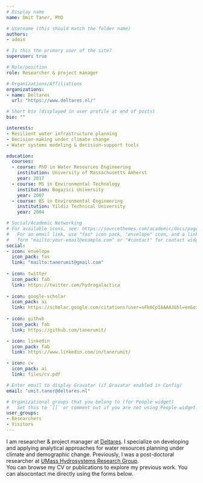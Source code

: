 ```yaml
---
# Display name
name: Ümit Taner, PhD

# Username (this should match the folder name)
authors:
- admin

# Is this the primary user of the site?
superuser: true

# Role/position
role: Researcher & project manager

# Organizations/Affiliations
organizations:
- name: Deltares
  url: "https://www.deltares.nl/"

# Short bio (displayed in user profile at end of posts)
bio: ""

interests:
- Resilient water infrastructure planning
- Decision-making under climate change
- Water systems modeling & decision-support tools

education:
  courses:
  - course: PhD in Water Resources Engineering
    institution: University of Massachusetts Amherst
    year: 2017
  - course: MS in Environmental Technology
    institution: Bogazici University
    year: 2007
  - course: BS in Environmental Engineering
    institution: Yildiz Technical University
    year: 2004

# Social/Academic Networking
# For available icons, see: https://sourcethemes.com/academic/docs/page-builder/#icons
#   For an email link, use "fas" icon pack, "envelope" icon, and a link in the
#   form "mailto:your-email@example.com" or "#contact" for contact widget.
social:
- icon: envelope
  icon_pack: fas
  link: "mailto:tanerumit@gmail.com"
  
- icon: twitter
  icon_pack: fab
  link: https://twitter.com/hydrogalactica
  
- icon: google-scholar
  icon_pack: ai
  link: https://scholar.google.com/citations?user=sFk6CpIAAAAJ&hl=en&oi=ao
  
- icon: github
  icon_pack: fab
  link: https://github.com/tanerumit/

- icon: linkedin
  icon_pack: fab
  link: https://www.linkedin.com/in/tanerumit/

- icon: cv
  icon_pack: ai
  link: files/cv.pdf

# Enter email to display Gravatar (if Gravatar enabled in Config)
email: "umit.taner@deltares.nl"

# Organizational groups that you belong to (for People widget)
#   Set this to `[]` or comment out if you are not using People widget.
user_groups:
- Researchers
- Visitors
---
```


I am researcher & project manager at [Deltares](https://www.deltares.nl). I specialize on developing and applying analytical approaches for water resources planning under climate and demographic change. Previously, I was a post-doctoral researcher at [UMass Hydrosystems Research Group](https://blogs.umass.edu/hydrosystems/).  
You can browse my CV or publications to explore my previous work. You can alsocontact me directly using the forms below. 
